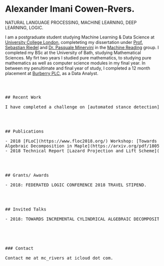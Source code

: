 # Alexander Imani Cowen-Rvers. 

NATURAL LANGUAGE PROCESSING, MACHINE LEARNING, DEEP LEARNING, LOGIC.


I am a postgraduate student studying Machine Learning & Data Science at [University College London](http://www.cs.ucl.ac.uk/home/), completeting my dissertation under [Prof. Sebastian Riedel](http://www.riedelcastro.org/) and [Dr. Pasquale Minervini](http://neuralnoise.com/) in the [Machine Reading](http://mr.cs.ucl.ac.uk/) group. I completed my BSc at the University of Bath, studying Mathematical Sciences. My firt two years I studied pure mathematics, to studying pure mathematics as well as computer science modules in my final year. In between my penultimate and final year of study, I completed a 12 month placement at [Burberry PLC](https://uk.burberry.com/ ), as a Data Analyst. 

<pre>



## Recent Work 

I have completed a challenge on [automated stance detection](https://github.com/acr42/Stance_Detection), as well as a challenge on [law clause extraction and clustering](https://github.com/acr42/ML-Law-Clause-Clustering). In terms of recent coursework assignments, I recently implemented a [Multi-Agent real time bidding system](https://github.com/acr42/rtb). 




## Publications 

- 2018 [FLoC](https://www.floc2018.org/) Workshop: [Towards Incremental Cylindrical
Algebraic Decomposition in Maple](https://arxiv.org/pdf/1805.10136.pdf) 
- 2018 Technical Report [Lazard Projection and Lift Scheme](https://arxiv.org/pdf/1804.08564.pdf)  




## Grants/ Awards

- 2018: FEDERATED LOGIC CONFERENCE 2018 TRAVEL STIPEND.




## Invited Talks 

- 2018: TOWARDS INCREMENTAL CYLINDRICAL ALGEBRAIC DECOMPOSITION IN MAPLE, FEDERATED LOGIC CONFERENCE 2018, OXFORD UNIVERSITY, UK.





### Contact

Contact me at mc_rivers at icloud dot com. 

</pre>

